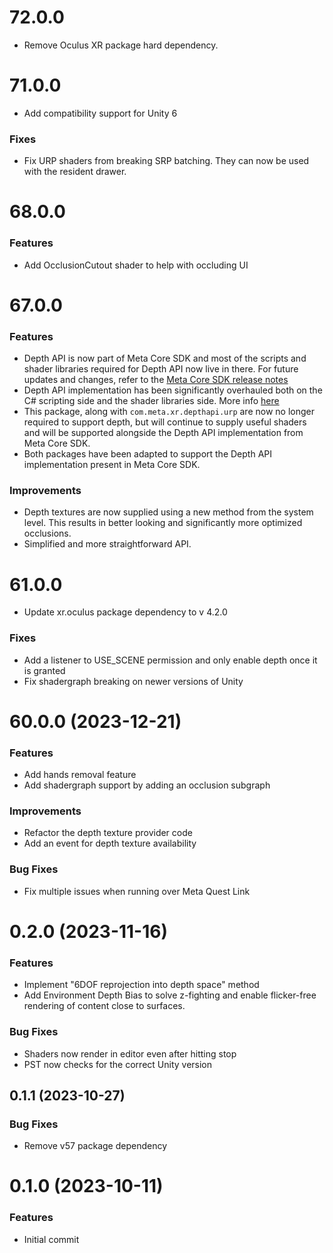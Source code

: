 # 72.0.0
* Remove Oculus XR package hard dependency.

# 71.0.0
* Add compatibility support for Unity 6

### Fixes
* Fix URP shaders from breaking SRP batching. They can now be used with the resident drawer.

# 68.0.0

### Features
* Add OcclusionCutout shader to help with occluding UI

# 67.0.0

### Features
* Depth API is now part of Meta Core SDK and most of the scripts and shader libraries required for Depth API now live in there. For future updates and changes, refer to the [Meta Core SDK release notes](https://developer.oculus.com/downloads/package/meta-xr-core-sdk/)
* Depth API implementation has been significantly overhauled both on the C# scripting side and the shader libraries side. More info [here](https://developer.oculus.com/documentation/unity/unity-depthapi/)
* This package, along with `com.meta.xr.depthapi.urp` are now no longer required to support depth, but will continue to supply useful shaders and will be supported alongside the Depth API implementation from Meta Core SDK.
* Both packages have been adapted to support the Depth API implementation present in Meta Core SDK.

### Improvements
* Depth textures are now supplied using a new method from the system level. This results in better looking and significantly more optimized occlusions.
* Simplified and more straightforward API.

# 61.0.0

* Update xr.oculus package dependency to v 4.2.0

### Fixes

* Add a listener to USE_SCENE permission and only enable depth once it is granted
* Fix shadergraph breaking on newer versions of Unity

# 60.0.0 (2023-12-21)

### Features

* Add hands removal feature
* Add shadergraph support by adding an occlusion subgraph

### Improvements

* Refactor the depth texture provider code
* Add an event for depth texture availability

### Bug Fixes

* Fix multiple issues when running over Meta Quest Link

# 0.2.0 (2023-11-16)

### Features

* Implement "6DOF reprojection into depth space" method
* Add Environment Depth Bias to solve z-fighting and enable flicker-free rendering of content close to surfaces.

### Bug Fixes
* Shaders now render in editor even after hitting stop
* PST now checks for the correct Unity version

## 0.1.1 (2023-10-27)

### Bug Fixes

* Remove v57 package dependency

# 0.1.0 (2023-10-11)

### Features

* Initial commit

